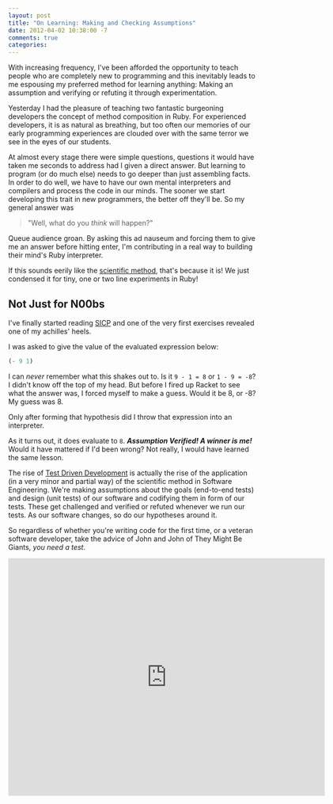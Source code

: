 ```yaml
---
layout: post
title: "On Learning: Making and Checking Assumptions"
date: 2012-04-02 10:38:00 -7
comments: true
categories: 
---
```


With increasing frequency, I've been afforded the opportunity to teach people
who are completely new to programming and this inevitably leads to me espousing
my preferred method for learning anything: Making an assumption and verifying or
refuting it through experimentation.

Yesterday I had the pleasure of teaching two fantastic burgeoning developers the
concept of method composition in Ruby. For experienced developers, it is as
natural as breathing, but too often our memories of our early programming
experiences are clouded over with the same terror we see in the eyes of our
students.

At almost every stage there were simple questions, questions it would have taken
me seconds to address had I given a direct answer. But learning to program (or
do much else) needs to go deeper than just assembling facts. In order to do
well, we have to have our own mental interpreters and compilers and process the
code in our minds. The sooner we start developing this trait in new programmers,
the better off they'll be. So my general answer was

> "Well, what do you *think* will happen?"

Queue audience groan. By asking this ad nauseum and forcing them to give me an
answer before hitting enter, I'm contributing in a real way to building their
mind's Ruby interpreter.

If this sounds eerily like the [scientific method][0], that's because it is! We
just condensed it for tiny, one or two line experiments in Ruby!

Not Just for N00bs
------------------

I've finally started reading [SICP][1] and one of the very first exercises
revealed one of my achilles' heels.

I was asked to give the value of the evaluated expression below:
```scheme
(- 9 1)
```

I can *never* remember what this shakes out to. Is it `9 - 1 = 8` or `1 - 9 =
-8`? I didn't know off the top of my head. But before I fired up Racket to see
what the answer was, I forced myself to make a guess. Would it be 8, or -8? My
guess was 8.

Only after forming that hypothesis did I throw that expression into an
interpreter.

As it turns out, it does evaluate to `8`. ___Assumption Verified! A winner
is me!___ Would it have mattered if I'd been wrong? Not really, I would have
learned the same lesson.

The rise of [Test Driven Development][2] is actually the rise of the application
(in a very minor and partial way) of the scientific method in Software Engineering.
We're making assumptions about the goals (end-to-end tests) and design (unit
tests) of our software and codifying them in form of our tests. These get
challenged and verified or refuted whenever we run our tests. As our software
changes, so do our hypotheses around it.

So regardless of whether you're writing code for the first time, or a veteran
software developer, take the advice of John and John of They Might Be Giants,
*you need a test*.

<iframe
	width="640" height="480"
	src="http://www.youtube.com/embed/9kf51FpBuXQ?rel=0"
	frameborder="0" allowfullscreen>
</iframe>

[0]: https://en.wikipedia.org/wiki/Scientific_method
[1]: http://mitpress.mit.edu/sicp/
[2]: https://en.wikipedia.org/wiki/Test-driven_development


